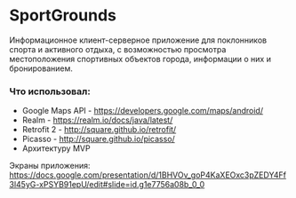 # SportGrounds
Информационное клиент-серверное приложение для поклонников спорта и активного отдыха, с возможностью просмотра местоположения спортивных объектов города, информации о них и бронированием.

### Что использовал:
- Google Maps API - https://developers.google.com/maps/android/
- Realm - https://realm.io/docs/java/latest/
- Retrofit 2 - http://square.github.io/retrofit/
- Picasso - http://square.github.io/picasso/
- Архитектуру MVP

Экраны приложения:
<a>https://docs.google.com/presentation/d/1BHVOv_goP4KaXEOxc3pZEDY4Ff3l45yG-xPSYB91epU/edit#slide=id.g1e7756a08b_0_0</a>